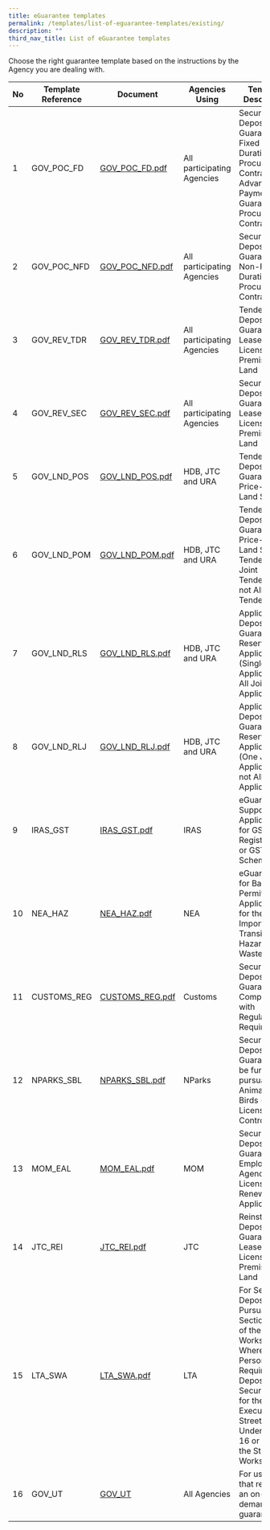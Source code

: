 ```yaml
---
title: eGuarantee templates
permalink: /templates/list-of-eguarantee-templates/existing/
description: ""
third_nav_title: List of eGuarantee templates
---
```

Choose the right guarantee template based on the instructions by the Agency you are dealing with.

|No | Template Reference | Document |Agencies Using | Template Description| 
| --------| -------- | -------- | -------- |-------- |
|1 | GOV_POC_FD | [GOV_POC_FD.pdf](/files/gov_poc_fd.pdf) | All participating Agencies | Security Deposit Guarantee for Fixed Duration Procurement Contracts/ Advance Payment Guarantee for Procurement Contracts|
|2 | GOV_POC_NFD |[GOV_POC_NFD.pdf](/files/gov_poc_nfd.pdf) | All participating Agencies | Security Deposit Guarantee for Non-Fixed Duration Procurement Contracts |
|3 | GOV_REV_TDR | [GOV_REV_TDR.pdf](/files/gov_rev_tdr.pdf)| All participating Agencies | Tender Deposit Guarantee for Leases or Licenses of Premises/ Land |
|4 | GOV_REV_SEC |[GOV_REV_SEC.pdf](/files/gov_rev_sec.pdf)  | All participating Agencies | Security Deposit Guarantee for Leases or Licenses of Premises/ Land |
|5 | GOV_LND_POS | [GOV_LND_POS.pdf](/files/gov_lnd_pos.pdf) | HDB, JTC and URA | Tender Deposit Guarantee for Price-Only Land Sale |
|6 | GOV_LND_POM |[GOV_LND_POM.pdf](/files/gov_lnd_pom.pdf)  | HDB, JTC and URA | Tender Deposit Guarantee for Price-Only Land Sale Tenders (One Joint Tenderers but not All Joint Tenderers) | 
|7 | GOV_LND_RLS | [GOV_LND_RLS.pdf](/files/gov_lnd_rls.pdf) | HDB, JTC and URA | Application Deposit Guarantee for Reserve List Applications (Single Applicant or All Joint Applicants) |
|8 | GOV_LND_RLJ | [GOV_LND_RLJ.pdf](/files/gov_lnd_rlj.pdf) | HDB, JTC and URA | Application Deposit Guarantee for Reserve List Applications (One Joint Applicant but not All Joint Applicants) |
|9 |IRAS_GST | [IRAS_GST.pdf](/files/iras_gst.pdf) | IRAS | eGuarantee to Support Applications for GST Registration or GST Schemes |
|10 |NEA_HAZ | [NEA_HAZ.pdf](/files/nea_haz.pdf) | NEA | eGuarantee for Basel Permit Application for the Export, Import and Transit of Hazardous Wastes | 
|11 |CUSTOMS_REG| [CUSTOMS_REG.pdf](/files/customs_reg.pdf) | Customs | Security Deposit Guarantee for Compliance with Regulatory Requirements |
|12 |NPARKS_SBL| [NPARKS_SBL.pdf](/files/nparks_sbl.pdf) | NParks | Security Deposit Guarantee to be furnished pursuant to Animals and Birds (Dog Licensing and Control) Rules |
|13 |MOM_EAL| [MOM_EAL.pdf](/files/mom_eal.pdf) | MOM | Security Deposit Guarantee for Employment Agency (EA) License New/ Renewal Application |
|14 |JTC_REI| [JTC_REI.pdf](/files/jtc_rei.pdf) | JTC | Reinstatement Deposit Guarantee for Leases or Licenses of Premises/ Land |
|15 |LTA_SWA | [LTA_SWA.pdf](/files/lta_swa.pdf) | LTA | For Security Deposits Pursuant to Section 20(2) of the Street Works Act Where a Person is Required to Deposit or Secure a Sum for the Execution of Street Works Under Section 16 or 18 of the Street Works Act
|16 |GOV_UT | [GOV_UT](/files/gov_ut.pdf) | All Agencies | For use cases that require an on-demand guarantee